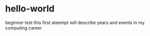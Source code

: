 # hello-world
beginner test
this first ateempt will describe years and events in my computing career
